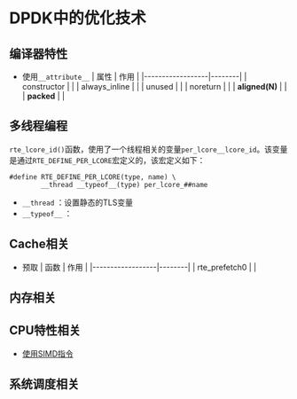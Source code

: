 # DPDK中的优化技术

## 编译器特性

+ 使用`__attribute__`
| 属性             | 作用   |
|------------------|--------|
| constructor      |        |
| always_inline    |        |
| unused           |        |
| noreturn         |        |
| __aligned(N)__   |        |
| __packed__       |        |

## 多线程编程
`rte_lcore_id()`函数，使用了一个线程相关的变量`per_lcore__lcore_id`。该变量是通过`RTE_DEFINE_PER_LCORE`宏定义的，该宏定义如下：
```
#define RTE_DEFINE_PER_LCORE(type, name) \
		__thread __typeof__(type) per_lcore_##name
```

+ `__thread` ：设置静态的TLS变量
+ `__typeof__` ：

## Cache相关

+ 预取
| 函数             | 作用   |
|------------------|--------|
| rte_prefetch0    |        |

## 内存相关


## CPU特性相关

+ [使用SIMD指令](simd.md)

## 系统调度相关


